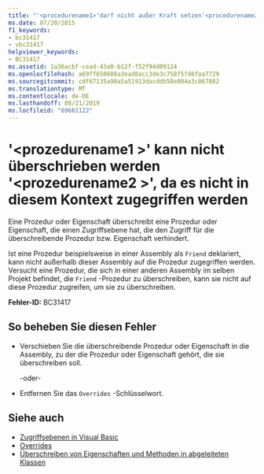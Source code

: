```yaml
---
title: "'<procedurename1>'darf nicht außer Kraft setzen'<procedurename2>', da es nicht in diesem Kontext zugegriffen werden"
ms.date: 07/20/2015
f1_keywords:
- bc31417
- vbc31417
helpviewer_keywords:
- BC31417
ms.assetid: 1a36acbf-cead-43a0-b12f-f52f94d09124
ms.openlocfilehash: a69ff658688a3ead8acc3de3c758f5fd6faa7729
ms.sourcegitcommit: cdf67135a98a5a51913dacddb58e004a3c867802
ms.translationtype: MT
ms.contentlocale: de-DE
ms.lasthandoff: 08/21/2019
ms.locfileid: "69661122"
---
```

# <a name="procedurename1-cannot-override-procedurename2-because-it-is-not-accessible-in-this-context"></a>'\<prozedurename1 >' kann nicht überschrieben werden '\<prozedurename2 >', da es nicht in diesem Kontext zugegriffen werden
Eine Prozedur oder Eigenschaft überschreibt eine Prozedur oder Eigenschaft, die einen Zugriffsebene hat, die den Zugriff für die überschreibende Prozedur bzw. Eigenschaft verhindert.  
  
 Ist eine Prozedur beispielsweise in einer Assembly als `Friend` deklariert, kann nicht außerhalb dieser Assembly auf die Prozedur zugegriffen werden. Versucht eine Prozedur, die sich in einer anderen Assembly im selben Projekt befindet, die `Friend` -Prozedur zu überschreiben, kann sie nicht auf diese Prozedur zugreifen, um sie zu überschreiben.  
  
 **Fehler-ID:** BC31417  
  
## <a name="to-correct-this-error"></a>So beheben Sie diesen Fehler  
  
- Verschieben Sie die überschreibende Prozedur oder Eigenschaft in die Assembly, zu der die Prozedur oder Eigenschaft gehört, die sie überschreiben soll.  
  
     -oder-  
  
- Entfernen Sie das `Overrides` -Schlüsselwort.  
  
## <a name="see-also"></a>Siehe auch

- [Zugriffsebenen in Visual Basic](../../visual-basic/programming-guide/language-features/declared-elements/access-levels.md)
- [Overrides](../../visual-basic/language-reference/modifiers/overrides.md)
- [Überschreiben von Eigenschaften und Methoden in abgeleiteten Klassen](../programming-guide/language-features/objects-and-classes/inheritance-basics.md#overriding-properties-and-methods-in-derived-classes)
